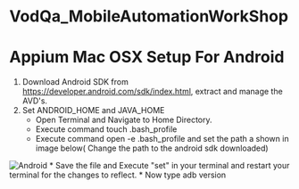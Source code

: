 # VodQa_MobileAutomationWorkShop

<h1> Appium Mac OSX Setup For Android</h1>
 
 1. Download Android SDK from  https://developer.android.com/sdk/index.html, extract and manage the AVD's.
 2. Set ANDROID_HOME and JAVA_HOME
    * Open Terminal and Navigate to Home Directory.
    * Execute command touch .bash_profile
    * Execute command open -e .bash_profile and set the path a shown in image below( Change the path to the android sdk downloaded)
 
![Android](http://i62.tinypic.com/20tgscj.png)
    * Save the file and Execute "set" in your terminal and restart your terminal for the changes to reflect.
    * Now type adb version 


